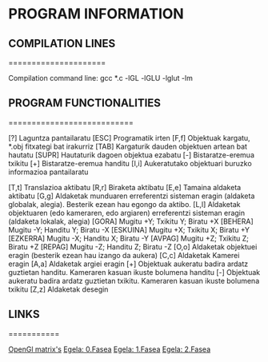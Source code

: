 # PROGRAM INFORMATION

## COMPILATION LINES

=====================

Compilation command line: gcc *.c -lGL -lGLU -lglut -lm

## PROGRAM FUNCTIONALITIES

===========================

[?] Laguntza pantailaratu
[ESC]  Programatik irten
[F,f]  Objektuak kargatu, *.obj fitxategi bat irakurriz
[TAB] Kargaturik dauden objektuen artean bat hautatu
[SUPR] Hautaturik dagoen objektua ezabatu
[-] Bistaratze-eremua txikitu
[+] Bistaratze-eremua handitu
[I,i] Aukeratutako objektuari buruzko informazioa pantailaratu

[T,t] Translazioa aktibatu
[R,r] Biraketa aktibatu
[E,e] Tamaina aldaketa aktibatu
[G,g] Aldaketak munduaren erreferentzi sisteman eragin (aldaketa globalak, alegia). Besterik ezean hau egongo da aktibo.
[L,l] Aldaketak objektuaren (edo kameraren, edo argiaren) erreferentzi sisteman eragin (aldaketa lokalak, alegia)
[GORA] Mugitu +Y; Txikitu Y; Biratu +X
[BEHERA] Mugitu -Y; Handitu Y; Biratu -X
[ESKUINA] Mugitu +X; Txikitu X; Biratu +Y
[EZKERRA] Mugitu -X; Handitu X; Biratu -Y
[AVPAG] Mugitu +Z; Txikitu Z; Biratu +Z
[REPAG] Mugitu -Z; Handitu Z; Biratu -Z
[O,o] Aldaketak objektuei eragin (besterik ezean hau izango da aukera)
[C,c] Aldaketak Kamerei eragin
[A,a] Aldaketak argiei eragin
[+] Objektuak aukeratu badira ardatz guztietan handitu. Kameraren kasuan ikuste bolumena handitu
[-] Objektuak aukeratu badira ardatz guztietan txikitu. Kameraren kasuan ikuste bolumena txikitu
[Z,z] Aldaketak desegin
<!-- 
    Translation matrix = [[1, 0, 0, Tx]
                          [0, 1, 0, Ty]
                          [0, 0, 1, Tz]
                          [0, 0, 0, 1 ]]

    Rotation matrix = Rx = [[1,  0,      0,      0]          Ry = [[cos(x),  0,  sin(x), 0]          Rz = [[cos(x), -sin(x), 0, 0] 
                            [0, cos(x), -sin(x), 0]                [  0,     1,    0,    0]                [sin(x), cos(x),  0, 0]
                            [0, sin(x), cos(x),  0]                [-sin(x), 0,  cos(x), 0]                [ 0,      0,      1, 0]
                            [0,  0,      0,      1]]               [  0,     0,    0,    1]]               [ 0,      0,      0, 1]]

    Scale matrix =       [[Sx, 0,  0, 0]
                          [0, Sy,  0, 0]
                          [0,  0, Sz, 0]
                          [0,  0,  0, 1]]
 -->
## LINKS

===========

[OpenGl matrix's](https://solarianprogrammer.com/2013/05/22/opengl-101-matrices-projection-view-model/)
[Egela: 0.Fasea](https://egela.ehu.eus/pluginfile.php/6925238/mod_resource/content/2/Praktika_martxan_jartzen.pdf)
[Egela: 1.Fasea](https://egela.ehu.eus/mod/resource/view.php?id=5571269)
[Egela: 2.Fasea](https://egela.ehu.eus/mod/resource/view.php?id=5571272)
